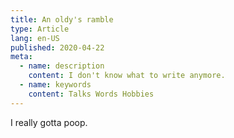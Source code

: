```yaml
---
title: An oldy's ramble
type: Article
lang: en-US
published: 2020-04-22
meta:
  - name: description
    content: I don't know what to write anymore.
  - name: keywords
    content: Talks Words Hobbies
---
```


I really gotta poop.
